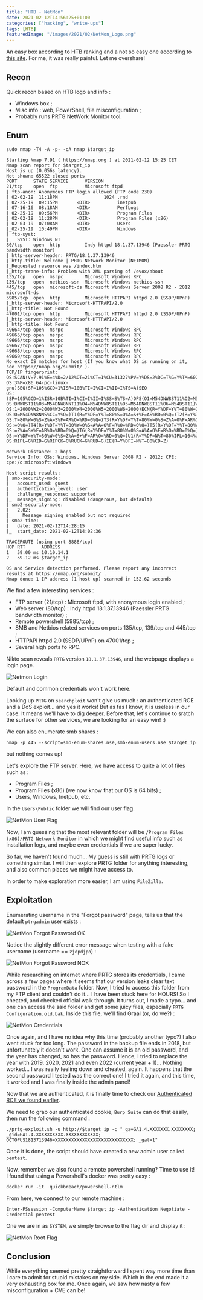 ```yaml
---
title: "HTB - NetMon"
date: 2021-02-12T14:56:25+01:00
categories: ["hacking", "write-ups"]
tags: [HTB]
featuredImage: "/images/2021/02/NetMon_Logo.png"
---
```

An easy box according to HTB ranking and a not so easy one according to [this site](https://docs.google.com/spreadsheets/u/1/d/1dwSMIAPIam0PuRBkCiDI88pU3yzrqqHkDtBngUHNCw8/htmlview#). For me, it was really painful. Let me overshare!

## Recon

Quick recon based on HTB logo and info :

* Windows box ;
* Misc info : web, PowerShell, file misconfiguration ;
* Probably runs PRTG NetWork Monitor tool.

## Enum

```text
sudo nmap -T4 -A -p- -oA nmap $target_ip
```
```text
Starting Nmap 7.91 ( https://nmap.org ) at 2021-02-12 15:25 CET
Nmap scan report for $target_ip
Host is up (0.056s latency).
Not shown: 65522 closed ports
PORT      STATE SERVICE      VERSION
21/tcp    open  ftp          Microsoft ftpd
| ftp-anon: Anonymous FTP login allowed (FTP code 230)
| 02-02-19  11:18PM                 1024 .rnd
| 02-25-19  09:15PM       <DIR>          inetpub
| 07-16-16  08:18AM       <DIR>          PerfLogs
| 02-25-19  09:56PM       <DIR>          Program Files
| 02-02-19  11:28PM       <DIR>          Program Files (x86)
| 02-03-19  07:08AM       <DIR>          Users
|_02-25-19  10:49PM       <DIR>          Windows
| ftp-syst:
|_  SYST: Windows_NT
80/tcp    open  http         Indy httpd 18.1.37.13946 (Paessler PRTG bandwidth monitor)
|_http-server-header: PRTG/18.1.37.13946
| http-title: Welcome | PRTG Network Monitor (NETMON)
|_Requested resource was /index.htm
|_http-trane-info: Problem with XML parsing of /evox/about
135/tcp   open  msrpc        Microsoft Windows RPC
139/tcp   open  netbios-ssn  Microsoft Windows netbios-ssn
445/tcp   open  microsoft-ds Microsoft Windows Server 2008 R2 - 2012 microsoft-ds
5985/tcp  open  http         Microsoft HTTPAPI httpd 2.0 (SSDP/UPnP)
|_http-server-header: Microsoft-HTTPAPI/2.0
|_http-title: Not Found
47001/tcp open  http         Microsoft HTTPAPI httpd 2.0 (SSDP/UPnP)
|_http-server-header: Microsoft-HTTPAPI/2.0
|_http-title: Not Found
49664/tcp open  msrpc        Microsoft Windows RPC
49665/tcp open  msrpc        Microsoft Windows RPC
49666/tcp open  msrpc        Microsoft Windows RPC
49667/tcp open  msrpc        Microsoft Windows RPC
49668/tcp open  msrpc        Microsoft Windows RPC
49669/tcp open  msrpc        Microsoft Windows RPC
No exact OS matches for host (If you know what OS is running on it, see https://nmap.org/submit/ ).
TCP/IP fingerprint:
OS:SCAN(V=7.91%E=4%D=2/12%OT=21%CT=1%CU=31327%PV=Y%DS=2%DC=T%G=Y%TM=6026908
OS:3%P=x86_64-pc-linux-gnu)SEQ(SP=105%GCD=1%ISR=10B%TI=I%CI=I%II=I%TS=A)SEQ
OS:(SP=105%GCD=1%ISR=10B%TI=I%CI=I%II=I%SS=S%TS=A)OPS(O1=M54DNW8ST11%O2=M54
OS:DNW8ST11%O3=M54DNW8NNT11%O4=M54DNW8ST11%O5=M54DNW8ST11%O6=M54DST11)WIN(W
OS:1=2000%W2=2000%W3=2000%W4=2000%W5=2000%W6=2000)ECN(R=Y%DF=Y%T=80%W=2000%
OS:O=M54DNW8NNS%CC=Y%Q=)T1(R=Y%DF=Y%T=80%S=O%A=S+%F=AS%RD=0%Q=)T2(R=Y%DF=Y%
OS:T=80%W=0%S=Z%A=S%F=AR%O=%RD=0%Q=)T3(R=Y%DF=Y%T=80%W=0%S=Z%A=O%F=AR%O=%RD
OS:=0%Q=)T4(R=Y%DF=Y%T=80%W=0%S=A%A=O%F=R%O=%RD=0%Q=)T5(R=Y%DF=Y%T=80%W=0%S
OS:=Z%A=S+%F=AR%O=%RD=0%Q=)T6(R=Y%DF=Y%T=80%W=0%S=A%A=O%F=R%O=%RD=0%Q=)T7(R
OS:=Y%DF=Y%T=80%W=0%S=Z%A=S+%F=AR%O=%RD=0%Q=)U1(R=Y%DF=N%T=80%IPL=164%UN=0%
OS:RIPL=G%RID=G%RIPCK=G%RUCK=G%RUD=G)IE(R=Y%DFI=N%T=80%CD=Z)

Network Distance: 2 hops
Service Info: OSs: Windows, Windows Server 2008 R2 - 2012; CPE: cpe:/o:microsoft:windows

Host script results:
| smb-security-mode:
|   account_used: guest
|   authentication_level: user
|   challenge_response: supported
|_  message_signing: disabled (dangerous, but default)
| smb2-security-mode:
|   2.02:
|_    Message signing enabled but not required
| smb2-time:
|   date: 2021-02-12T14:28:15
|_  start_date: 2021-02-12T14:02:36

TRACEROUTE (using port 8888/tcp)
HOP RTT      ADDRESS
1   59.00 ms 10.10.14.1
2   59.12 ms $target_ip

OS and Service detection performed. Please report any incorrect results at https://nmap.org/submit/ .
Nmap done: 1 IP address (1 host up) scanned in 152.62 seconds
```
We find a few interesting services :

* FTP server (21/tcp) : Microsoft ftpd, with anonymous login enabled ;
* Web server (80/tcp) : Indy httpd 18.1.37.13946 (Paessler PRTG bandwidth monitor) ;
* Remote powershell (5985/tcp) ;
* SMB and Netbios related services on ports 135/tcp, 139/tcp and 445/tcp ;
* HTTPAPI httpd 2.0 (SSDP/UPnP) on 47001/tcp ;
* Several high ports fo RPC.

Nikto scan reveals `PRTG` version `18.1.37.13946`, and the webpage displays a login page.

![Netmon Login](/images/2021/02/NetMon_PRTG_Login.png)

Default and common credentials won't work here.

Looking up `PRTG` on `searchploit` won't give us much : an authenticated RCE and a DoS exploit... and yes it works! But as fas I know, it is useless in our case. It means we'll have to dig deeper. Before that, let's continue to sratch the surface for other services, we are looking for an easy win! :)

We can also enumerate smb shares :

```text
nmap -p 445 --script=smb-enum-shares.nse,smb-enum-users.nse $target_ip
```
but nothing comes up!

Let's explore the FTP server. Here, we have access to quite a lot of files such as :

* Program Files ;
* Program Files (x86) (we now know that our OS is 64 bits) ;
* Users, Windows, Inetpub, etc.

In the `Users\Public` folder we will find our user flag.

![NetMon User Flag](/images/2021/02/NetMon_user_flag.png)

Now, I am guessing that the most relevant folder will be `/Program Files (x86)/PRTG Network Monitor` in which we might find useful info such as installation logs, and maybe even credentials if we are super lucky.

So far, we haven't found much... My guess is still with PRTG logs or something similar. I will then explore PRTG folder for anything interesting, and also common places we might have access to.

In order to make exploration more easier, I am using `FileZilla`.

## Exploitation

Enumerating username in the "Forgot password" page, tells us that the default `ptrgadmin` user exists :

![NetMon Forgot Password OK](/images/2021/02/NetMon_forgot_pass_OK.png)

Notice the slightly different error message when testing with a fake username (username == `zjdpdjpo`) :

![NetMon Forgot Password NOK](/images/2021/02/NetMon_forgot_pass_NOK.png)

While researching on internet where PRTG stores its credentials, I came across a few pages where it seems that our version leaks clear text password in the `ProgramData` folder. Now, I tried to access this folder from my FTP client and couldn't do it... I have been stuck here for HOURS! So I cheated, and checked official walk through. It turns out, I made a typo... and one can access the said folder and get some juicy files, especially `PRTG Configuration.old.bak`. Inside this file, we'll find Graal (or, do we?) :

![NetMon Credentials](/images/2021/02/NetMon_credentials.png)

Once again, and I have no idea why this time (probably another typo?) I also went stuck for too long. The password in the backup file ends in 2018, but unfortunately it doesn't work. One can assume it is an old password, and the year has changed, so has the password. Hence, I tried to replace the year with 2019, 2020, 2021 and even 2022 (current year + 1)... Nothing worked... I was really feeling down and cheated, again. It happens that the second password I tested was the correct one! I tried it again, and this time, it worked and I was finally inside the admin panel!

Now that we are authenticated, it is finally time to check our [Authenticated RCE we found earlier](https://www.exploit-db.com/exploits/46527).

We need to grab our authenticated cookie, `Burp Suite` can do that easily, then run the following command :

```text
./prtg-exploit.sh -u http://$target_ip -c "_ga=GA1.4.XXXXXXX.XXXXXXXX; _gid=GA1.4.XXXXXXXXXX.XXXXXXXXXXXX; OCTOPUS1813713946=XXXXXXXXXXXXXXXXXXXXXXXXXXXXX; _gat=1"
```
Once it is done, the script should have created a new admin user called `pentest`.

Now, remember we also found a remote powershell running? Time to use it! I found that using a Powershell's docker was pretty easy :

```text
docker run -it  quickbreach/powershell-ntlm
```

From here, we connect to our remote machine :

```text
Enter-PSsession -ComputerName $target_ip -Authentication Negotiate -Credential pentest
```

One we are in as `SYSTEM`, we simply browse to the flag dir and display it :

![NetMon Root Flag](/images/2021/02/NetMon_root_flag.png)

## Conclusion

While everything seemed pretty straightforward I spent way more time than I care to admit for stupid mistakes on my side. Which in the end made it a very exhausting box for me. Once again, we saw how nasty a few misconfiguration + CVE can be!

